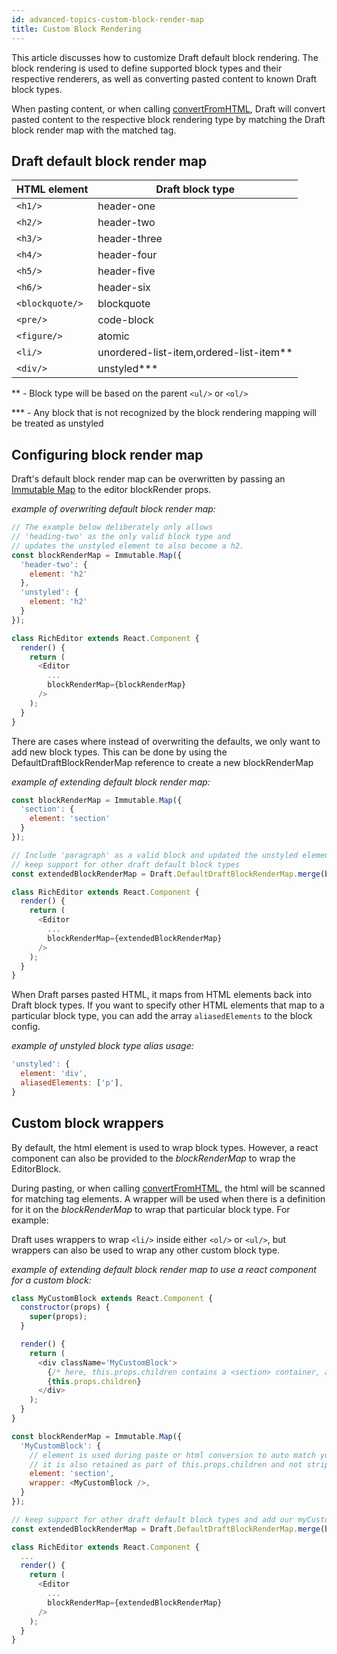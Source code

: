 ```yaml
---
id: advanced-topics-custom-block-render-map
title: Custom Block Rendering
---
```


This article discusses how to customize Draft default block rendering.
The block rendering is used to define supported block types and their respective
renderers, as well as converting pasted content to known Draft block types.

When pasting content, or when calling
[convertFromHTML](/docs/api-reference-data-conversion#convertfromhtml),
Draft will convert pasted content to the respective block rendering type
by matching the Draft block render map with the matched tag.

## Draft default block render map

| HTML element    | Draft block type                          |
| --------------- | ----------------------------------------- |
| `<h1/>`         | header-one                                |
| `<h2/>`         | header-two                                |
| `<h3/>`         | header-three                              |
| `<h4/>`         | header-four                               |
| `<h5/>`         | header-five                               |
| `<h6/>`         | header-six                                |
| `<blockquote/>` | blockquote                                |
| `<pre/>`        | code-block                                |
| `<figure/>`     | atomic                                    |
| `<li/>`         | unordered-list-item,ordered-list-item\*\* |
| `<div/>`        | unstyled\*\*\*                            |

\*\* - Block type will be based on the parent `<ul/>` or `<ol/>`

\*\*\* - Any block that is not recognized by the block rendering mapping will be treated as unstyled

## Configuring block render map

Draft's default block render map can be overwritten by passing an
[Immutable Map](https://web.archive.org/web/20150623131347/http://facebook.github.io:80/immutable-js/docs/#/Map) to
the editor blockRender props.

_example of overwriting default block render map:_

```js
// The example below deliberately only allows
// 'heading-two' as the only valid block type and
// updates the unstyled element to also become a h2.
const blockRenderMap = Immutable.Map({
  'header-two': {
    element: 'h2'
  },
  'unstyled': {
    element: 'h2'
  }
});

class RichEditor extends React.Component {
  render() {
    return (
      <Editor
        ...
        blockRenderMap={blockRenderMap}
      />
    );
  }
}
```

There are cases where instead of overwriting the defaults, we only want to add new block types.
This can be done by using the DefaultDraftBlockRenderMap reference to create a new blockRenderMap

_example of extending default block render map:_

```js
const blockRenderMap = Immutable.Map({
  'section': {
    element: 'section'
  }
});

// Include 'paragraph' as a valid block and updated the unstyled element but
// keep support for other draft default block types
const extendedBlockRenderMap = Draft.DefaultDraftBlockRenderMap.merge(blockRenderMap);

class RichEditor extends React.Component {
  render() {
    return (
      <Editor
        ...
        blockRenderMap={extendedBlockRenderMap}
      />
    );
  }
}
```

When Draft parses pasted HTML, it maps from HTML elements back into
Draft block types. If you want to specify other HTML elements that map to a
particular block type, you can add the array `aliasedElements` to the block config.

_example of unstyled block type alias usage:_

```js
'unstyled': {
  element: 'div',
  aliasedElements: ['p'],
}
```

## Custom block wrappers

By default, the html element is used to wrap block types. However, a react component
can also be provided to the _blockRenderMap_ to wrap the EditorBlock.

During pasting, or when calling
[convertFromHTML](/docs/api-reference-data-conversion#convertfromhtml),
the html will be scanned for matching tag elements. A wrapper will be used when there is a definition for
it on the _blockRenderMap_ to wrap that particular block type. For example:

Draft uses wrappers to wrap `<li/>` inside either `<ol/>` or `<ul/>`, but wrappers can also be used
to wrap any other custom block type.

_example of extending default block render map to use a react component for a custom block:_

```js
class MyCustomBlock extends React.Component {
  constructor(props) {
    super(props);
  }

  render() {
    return (
      <div className='MyCustomBlock'>
        {/* here, this.props.children contains a <section> container, as that was the matching element */}
        {this.props.children}
      </div>
    );
  }
}

const blockRenderMap = Immutable.Map({
  'MyCustomBlock': {
    // element is used during paste or html conversion to auto match your component;
    // it is also retained as part of this.props.children and not stripped out
    element: 'section',
    wrapper: <MyCustomBlock />,
  }
});

// keep support for other draft default block types and add our myCustomBlock type
const extendedBlockRenderMap = Draft.DefaultDraftBlockRenderMap.merge(blockRenderMap);

class RichEditor extends React.Component {
  ...
  render() {
    return (
      <Editor
        ...
        blockRenderMap={extendedBlockRenderMap}
      />
    );
  }
}
```
